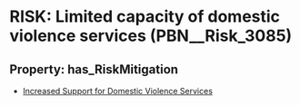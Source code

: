 # RISK: __Limited capacity of domestic violence services__ (PBN__Risk_3085)

## Property: has_RiskMitigation

* [Increased Support for Domestic Violence Services](PBN__Mitigation_1457)

